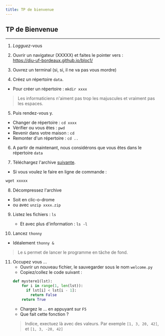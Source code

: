 ```yaml
---
title: TP de bienvenue
---
```


## TP de Bienvenue

---

1. *Logguez*-vous

2. Ouvrir un navigateur (XXXXX) et faites le pointer vers : <br/>
  <https://diu-uf-bordeaux.github.io/bloc1/>

3. Ouvrez un terminal (si, si, il ne va pas vous mordre)

4. Créez un répertoire `data`.
  - Pour créer un répertoire : `mkdir xxxx`
  > Les informaticiens n'aiment pas trop les majuscules et vraiment pas les espaces.

5. Puis rendez-vous y.
  - Changer de répertoire : `cd xxxx`
  - Vérifier ou vous êtes : `pwd`
  - Revenir dans votre maison : `cd`
  - Remonter d'un répertoire : `cd ..`

6. A partir de maintenant, nous considérons que vous êtes dans le répertoire `data`

7. Téléchargez l'archive [suivante](xxxxx).
  - Si vous voulez le faire en ligne de commande :
  ```python
  wget xxxxx
  ```

8. Décompressez l'archive
  - Soit en clic-o-drome
  - ou avec `unzip xxxx.zip`

9. Listez les fichiers : `ls`
    - Et avec plus d'information : `ls -l`

10. Lancez `thonny`
  - Idéalement `thonny &`
  > Le `&` permet de lancer le programme en tâche de fond.

11. Occupez vous ...
    - Ouvrir un nouveau fichier, le sauvegarder sous le nom `welcome.py`
    - Copiez/collez le code suivant :
    ```python
    def mystere1(lst):
        for i in range(1, len(lst)):
          if lst[i] < lst[i - 1]:
            return False
        return True
    ```
    - Chargez le ... en appuyant sur `F5`
    - Que fait cette fonction ?
    > Indice, exectuez là avec des valeurs.
    > Par exemple `[1, 3, 20, 42]`, et `[1, 3, -20, 42]`
